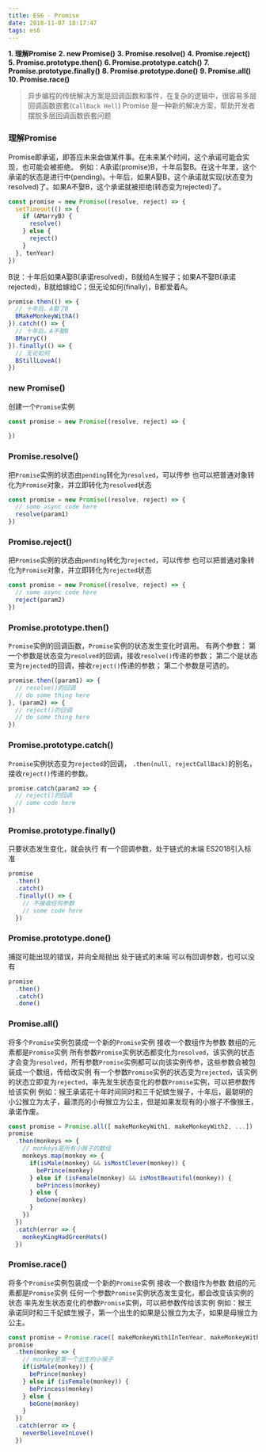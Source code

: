 ```yaml
---
title: ES6 · Promise
date: 2018-11-07 18:17:47
tags: es6
---
```


**1. 理解Promise**
**2. new Promise()**
**3. Promise.resolve()**
**4. Promise.reject()**
**5. Promise.prototype.then()**
**6. Promise.prototype.catch()**
**7. Promise.prototype.finally()**
**8. Promise.prototype.done()**
**9. Promise.all()**
**10. Promise.race()**

<!-- more -->

> 异步编程的传统解决方案是回调函数和事件，在复杂的逻辑中，很容易多层回调函数嵌套(`CallBack Hell`)
> Promise 是一种新的解决方案，帮助开发者摆脱多层回调函数嵌套问题

### 理解Promise
Promise即承诺，即答应未来会做某件事。在未来某个时间，这个承诺可能会实现，也可能会被拒绝。
例如：A承诺(promise)B，十年后娶B。在这十年里，这个承诺的状态是进行中(pending)。十年后，如果A娶B，这个承诺就实现(状态变为resolved)了。如果A不娶B，这个承诺就被拒绝(转态变为rejected)了。

```javascript
const promise = new Promise((resolve, reject) => {
  setTimeout(() => {
    if (AMarryB) {
      resolve()
    } else {
      reject()
    }
  }, tenYear)
})
```

B说：十年后如果A娶B(承诺resolved)，B就给A生猴子；如果A不娶B(承诺rejected)，B就给嫁给C；但无论如何(finally)，B都爱着A。

```javascript
promise.then(() => {
  // 十年后，A娶了B
  BMakeMonkeyWithA()
}).catch(() => {
  // 十年后，A不娶B
  BMarryC()
}).finally(() => {
  // 无论如何
  BStillLoveA()
})
```

### new Promise()
创建一个`Promise`实例

```javascript
const promise = new Promise((resolve, reject) => {
  
})
```

### Promise.resolve()
把`Promise`实例的状态由`pending`转化为`resolved`，可以传参
也可以把普通对象转化为`Promise`对象，并立即转化为`resolved`状态
```javascript
const promise = new Promise((resolve, reject) => {
  // some async code here
  resolve(param1)
})
```

### Promise.reject()
把`Promise`实例的状态由`pending`转化为`rejected`，可以传参
也可以把普通对象转化为`Promise`对象，并立即转化为`rejected`状态
```javascript
const promise = new Promise((resolve, reject) => {
  // some async code here
  reject(param2)
})
```

### Promise.prototype.then()
`Promise`实例的回调函数，`Promise`实例的状态发生变化时调用。
有两个参数：
第一个参数是状态变为`resolved`的回调，接收`resolve()`传递的参数；
第二个是状态变为`rejected`的回调，接收`reject()`传递的参数；
第二个参数是可选的。

```javascript
promise.then((param1) => {
  // resolve()的回调
  // do some thing here
}, (param2) => {
  // reject()的回调
  // do some thing here
})
```

### Promise.prototype.catch()
`Promise`实例状态变为`rejected`的回调，
`.then(null, rejectCallBack)`的别名，
接收`reject()`传递的参数。

```javascript
promise.catch(param2 => {
  // reject()的回调
  // some code here
})
```

### Promise.prototype.finally()
只要状态发生变化，就会执行
有一个回调参数，处于链式的末端
ES2018引入标准
```javascript
promise
  .then()
  .catch()
  .finally(() => {
    // 不接收任何参数
    // some code here
  })
```

### Promise.prototype.done()
捕捉可能出现的错误，并向全局抛出
处于链式的末端
可以有回调参数，也可以没有
```javascript
promise
  .then()
  .catch()
  .done()
```

### Promise.all()
将多个`Promise`实例包装成一个新的`Promise`实例
接收一个数组作为参数
数组的元素都是`Promise`实例
所有参数`Promise`实例状态都变化为`resolved`，该实例的状态才会变为`resolved`，所有参数`Promise`实例都可以向该实例传参，这些参数会被包装成一个数组，传给改实例
有一个参数`Promise`实例的状态变为`rejected`，该实例的状态立即变为`rejected`，率先发生状态变化的参数`Promise`实例，可以把参数传给该实例
例如：猴王承诺花十年时间同时和三千妃嫔生猴子，十年后，最聪明的小公猴立为太子，最漂亮的小母猴立为公主，但是如果发现有的小猴子不像猴王，承诺作废。
```javascript
const promise = Promise.all([ makeMonkeyWith1, makeMonkeyWith2, ...])
promise
  .then(monkeys => {
    // monkeys是所有小猴子的数组
    monkeys.map(monkey => {
      if(isMale(monkey) && isMostClever(monkey)) {
        bePrince(monkey)
      } else if (isFemale(monkey) && isMostBeautiful(monkey)) {
        bePrincess(monkey)
      } else {
        beGone(monkey)
      }
    })
  })
  .catch(error => {
    monkeyKingHadGreenHats()
  })

```

### Promise.race()
将多个`Promise`实例包装成一个新的`Promise`实例
接收一个数组作为参数
数组的元素都是`Promise`实例
任何一个参数`Promise`实例状态发生变化，都会改变该实例的状态
率先发生状态变化的参数`Promise`实例，可以把参数传给该实例
例如：猴王承诺同时和三千妃嫔生猴子，第一个出生的如果是公猴立为太子，如果是母猴立为公主。
```javascript
const promise = Promise.race([ makeMonkeyWith1InTenYear, makeMonkeyWith2InTenYear, ...])
promise
  .then(monkey => {
    // monkey是第一个出生的小猴子
    if(isMale(monkey)) {
      bePrince(monkey)
    } else if (isFemale(monkey)) {
      bePrincess(monkey)
    } else {
      beGone(monkey)
    }
  })
  .catch(error => {
    neverBelieveInLove()
  })
```
